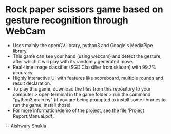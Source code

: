 # Rock paper scissors game based on gesture recognition through WebCam

* Uses mainly the openCV library, python3 and Google's MediaPipe library.
* This game can see your hand (using webcam) and detect the gesture, after which it will play with its randomly generated move.
* Real-time image classifier (SGD Classifier from sklearn) with 99.7% accuracy.
* Highly Interactive UI with features like scoreboard, multiple rounds and result declaration.
* To play this game, download the files from this repository to your computer > open terminal in the game folder > run the command "python3 main.py" (if you are being prompted to install some libraries to run the game, install those)
* For more information/demo of the project, see the file 'Project Report:Manual.pdf'.


-- Aishwary Shukla